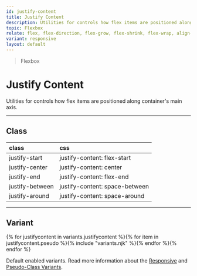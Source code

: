 ```yaml
---
id: justify-content
title: Justify Content
description: Utilities for controls how flex items are positioned along container's main axis.
topic: Flexbox
relate: flex, flex-direction, flex-grow, flex-shrink, flex-wrap, align-content, align-items, align-self
variant: responsive
layout: default
---
```


> Flexbox

# Justify Content

Utilities for controls how flex items are positioned along container's main axis.

---

## Class

| <span class="px-3 py-1 text-white (dark)text-charcoal-100 bg-charcoal-100 (dark)bg-gray-600 rounded-full">class</span> | <span class="px-3 py-1 text-white (dark)text-charcoal-100 bg-charcoal-100 (dark)bg-gray-600 rounded-full">css</span> |
|:--|:--|
| justify-start | justify-content: flex-start |
| justify-center | justify-content: center |
| justify-end | justify-content: flex-end |
| justify-between | justify-content: space-between |
| justify-around | justify-content: space-around |

---

## Variant

<y class="flex flex-gap-2 flex-wrap justify-start items-center">{% for justifycontent in variants.justifycontent %}{% for item in justifycontent.pseudo %}{% include "variants.njk" %}{% endfor %}{% endfor %}</y>

Default enabled variants. Read more information about the [Responsive](/responsive) and [Pseudo-Class Variants](/pseudo-class-variants/).

